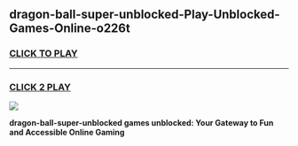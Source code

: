 
## dragon-ball-super-unblocked-Play-Unblocked-Games-Online-o226t
<h3>
<a href="https://premium76.site?title=dragon-ball-super-unblocked&ref=25A">CLICK TO PLAY</a></h3>
<hr>

<h3>
<a href="https://premium76.site?title=dragon-ball-super-unblocked&ref=25A">CLICK 2 PLAY</a>
  
</h3>

<a href="https://premium76.site?title=dragon-ball-super-unblocked&ref=25A"><img src="https://clearcache.store/games.png"></a>


**dragon-ball-super-unblocked games unblocked: Your Gateway to Fun and Accessible Online Gaming**
